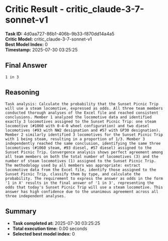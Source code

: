 # Critic Result - critic_claude-3-7-sonnet-v1

**Task ID:** 4d0aa727-86b1-406b-9b33-f870dd14a4a5  
**Critic Model:** critic_claude-3-7-sonnet-v1  
**Best Model Index:** 0  
**Timestamp:** 2025-07-30 03:25:25

## Final Answer
```
1 in 3
```

## Reasoning
```
Task analysis: Calculate the probability that the Sunset Picnic Trip will use a steam locomotive, expressed as odds. All three team members conducted thorough analyses of the Excel file and reached consistent conclusions. Member 1 analyzed the locomotive data and identified exactly 3 locomotives assigned to the Sunset Picnic Trip: one steam locomotive (#1060 with 0-4-0 wheel configuration) and two diesel locomotives (#93 with NW2 designation and #57 with GP30 designation). Member 2 similarly identified 3 locomotives for the Sunset Picnic Trip with 1 being steam, resulting in a proportion of 1/3. Member 3 independently reached the same conclusion, identifying the same three locomotives (#1060 steam, #93 diesel, #57 diesel) assigned to the Sunset Picnic Trip. Convergence analysis shows perfect agreement among all team members on both the total number of locomotives (3) and the number of steam locomotives (1) assigned to the Sunset Picnic Trip. The methodology used by all members was appropriate: extract locomotive data from the Excel file, identify those assigned to the Sunset Picnic Trip, classify them by type, and calculate the probability. The requirement to express the answer as odds in the form '1 in X' results in the final answer of '1 in 3', representing the odds that today's Sunset Picnic Trip will use a steam locomotive. This answer has high confidence due to the unanimous agreement across all three independent analyses.
```

## Summary
- **Task completed at:** 2025-07-30 03:25:25
- **Total execution time:** 0.00 seconds
- **Selected best model index:** 0
